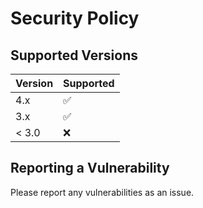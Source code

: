 # Security Policy

## Supported Versions

| Version | Supported          |
| ------- | ------------------ |
| 4.x     | :white_check_mark: |
| 3.x     | :white_check_mark: |
| < 3.0   | :x:                |

## Reporting a Vulnerability

Please report any vulnerabilities as an issue.
